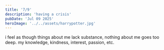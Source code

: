 ```yaml
---
title: '7/9'
description: 'having a crisis'
pubDate: 'Jul 09 2025'
heroImage: '../../assets/harrypotter.jpg'
---
```


i feel as though things about me lack substance, nothing about me goes too deep. my knowledge, kindness, interest, passion, etc.